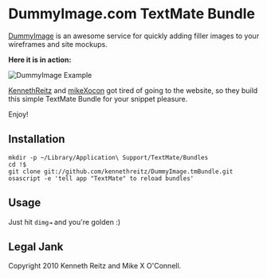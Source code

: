 DummyImage.com TextMate Bundle
==============================

[DummyImage](http://dummyimage.com) is an awesome service for quickly adding filler images to your wireframes and site mockups.   

**Here it is in action:**   

![DummyImage Example](http://dummyimage.com/325x80/4E4E4E/fff)


[KennethReitz](http://github.com/kennethreitz) and [mikeXocon](http://github.com/mikexocon) got tired of going to the website, so they build this simple TextMate Bundle for your snippet pleasure.

Enjoy!

Installation
------------

	mkdir -p ~/Library/Application\ Support/TextMate/Bundles
	cd !$
	git clone git://github.com/kennethreitz/DummyImage.tmBundle.git
	osascript -e 'tell app "TextMate" to reload bundles'


Usage
-----

Just hit `dimg⇥` and you're golden :)

Legal Jank
----------
Copyright 2010 Kenneth Reitz and Mike X O'Connell.
